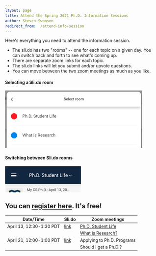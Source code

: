 ```yaml
---
layout: page
title: Attend the Spring 2021 Ph.D. Information Sessions
author: Steven Swanson
redirect_from:  /attend-info-session
---
```


Here's everything you need to attend the information session.

* The sli.do has two "rooms" -- one for each topic on a given day.  You can switch back and forth to see what's coming up.
* There are separate zoom links for each topic.
* The sli.do links will let you submit and/or upvote questions.
* You can move between the two zoom meetings as much as you like.

#### Selecting a Sli.do room

![selecting an sli.do room](/assets/img/slido-select-room.png)

#### Switching between Sli.do rooms

![switching between sli.do rooms](/assets/img/slido-switch-rooms.png)

## You can [register here](https://www.eventbrite.com/e/computer-science-phd-info-session-registration-147339310845).  It's free!


| Date/Time                | Sli.do                                    | Zoom meetings              |
|--------------------------|-------------------------------------------|----------------------------|
| April 13, 12:30-1:30 PDT | [link](https://app.sli.do/event/pa7fpp5w) | [Ph.D. Student Life](https://ucsd.zoom.us/j/96060317375)         |
|                          |                                           | [What is Research?](https://ucsd.zoom.us/j/95359302666)          |
| April 21, 12:00-1:00 PDT | [link](https://app.sli.do/event/gignj6m4) | Applying to Ph.D. Programs |
|                          |                                           | Should I get a Ph.D.?      |

